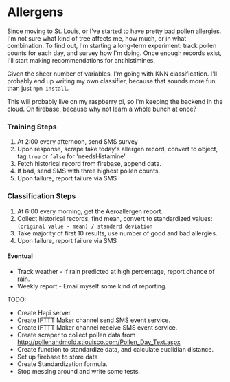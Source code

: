 # Allergens

Since moving to St. Louis, or I've started to have pretty bad pollen allergies. I'm not sure what kind of tree affects me, how much, or in what combination. To find out, I'm starting a long-term experiment: track pollen counts for each day, and survey how I'm doing. Once enough records exist, I'll start making recommendations for antihistimines.

Given the sheer number of variables, I'm going with KNN classification. I'll probably end up writing my own classifier, because that sounds more fun than just `npm install`.

This will probably live on my raspberry pi, so I'm keeping the backend in the cloud. On firebase, because why not learn a whole bunch at once?

### Training Steps
1. At 2:00 every afternoon, send SMS survey
1. Upon response, scrape take today's allergen record, convert to object, tag `true` or `false` for 'needsHistamine'
1. Fetch historical record from firebase, append data.
1. If bad, send SMS with three highest pollen counts.
1. Upon failure, report failure via SMS

### Classification Steps
1. At 6:00 every morning, get the Aeroallergen report.
1. Collect historical records, find mean, convert to standardized values: `(original value - mean) / standard deviation`
1. Take majority of first 10 results, use number of good and bad allergies.
1. Upon failure, report failure via SMS

#### Eventual
* Track weather - if rain predicted at high percentage, report chance of rain.
* Weekly report - Email myself some kind of reporting.

TODO:
* Create Hapi server
* Create IFTTT Maker channel send SMS event service.
* Create IFTTT Maker channel receive SMS event service.
* Create scraper to collect pollen data from http://pollenandmold.stlouisco.com/Pollen_Day_Text.aspx
* Create function to standardize data, and calculate euclidian distance.
* Set up firebase to store data
* Create Standardization formula.
* Stop messing around and write some tests.
